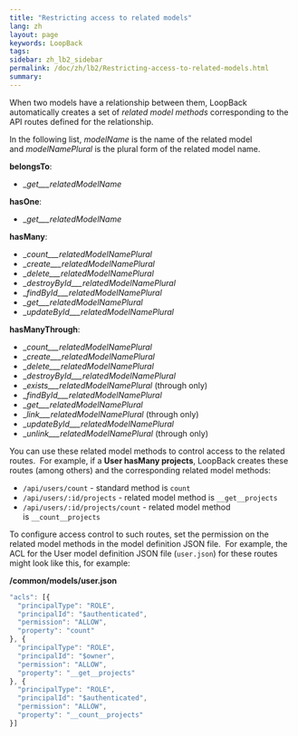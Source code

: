 ```yaml
---
title: "Restricting access to related models"
lang: zh
layout: page
keywords: LoopBack
tags:
sidebar: zh_lb2_sidebar
permalink: /doc/zh/lb2/Restricting-access-to-related-models.html
summary:
---
```


When two models have a relationship between them, LoopBack automatically creates a set of _related model methods_ corresponding to the API routes defined for the relationship.  

In the following list, _modelName_ is the name of the related model and _modelNamePlural_ is the plural form of the related model name. 

**belongsTo**:

*   __get___relatedModelName_

**hasOne**:

*   __get___relatedModelName_

**hasMany**:

*   __count___relatedModelNamePlural_
*   __create___relatedModelNamePlural_
*   __delete___relatedModelNamePlural_
*   __destroyById___relatedModelNamePlural_
*   __findById___relatedModelNamePlural_
*   __get___relatedModelNamePlural_
*   __updateById___relatedModelNamePlural_

**hasManyThrough**:

*   __count___relatedModelNamePlural_
*   __create___relatedModelNamePlural_
*   __delete___relatedModelNamePlural_
*   __destroyById___relatedModelNamePlural_
*   __exists___relatedModelNamePlural_ (through only)
*   __findById___relatedModelNamePlural_
*   __get___relatedModelNamePlural_
*   __link___relatedModelNamePlural_ (through only)
*   __updateById___relatedModelNamePlural_
*   __unlink___relatedModelNamePlural_ (through only)

You can use these related model methods to control access to the related routes.  For example, if a **User hasMany projects**, LoopBack creates these routes (among others) and the corresponding related model methods:

*   `/api/users/count` - standard method is `count`
*   ``/api/users/:id/projects`` - related model method is `__get__projects`
*   `/api/users/:id/projects/count` - related model method is `__count__projects`

To configure access control to such routes, set the permission on the related model methods in the model definition JSON file.  For example, the ACL for the User model definition JSON file (`user.json`) for these routes might look like this, for example:

**/common/models/user.json**

```js
"acls": [{
  "principalType": "ROLE",
  "principalId": "$authenticated",
  "permission": "ALLOW",
  "property": "count"
}, {
  "principalType": "ROLE",
  "principalId": "$owner",
  "permission": "ALLOW",
  "property": "__get__projects"
}, {
  "principalType": "ROLE",
  "principalId": "$authenticated",
  "permission": "ALLOW",
  "property": "__count__projects"
}]
```
